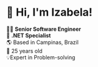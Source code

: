 # 👋 Hi, I'm Izabela!

👨‍💻 **Senior Software Engineer**  
🔷 **.NET Specialist**  
🌎 Based in Campinas, Brazil  
🎂 25 years old  
💡Expert in Problem-solving
